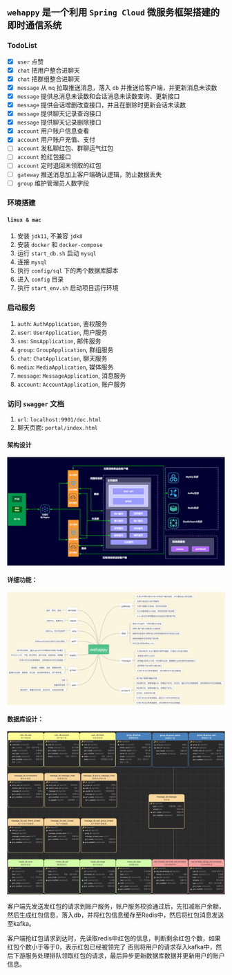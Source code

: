 ## `wehappy` 是一个利用 `Spring Cloud` 微服务框架搭建的即时通信系统

### TodoList

 - [x] `user` 点赞 
 - [x] `chat` 把用户整合进聊天
 - [x] `chat` 把群组整合进聊天
 - [x] `message` 从 `mq` 拉取推送消息，落入 `db` 并推送给客户端，并更新消息未读数
 - [x] `message` 提供总消息未读数和会话消息未读数查询、更新接口
 - [x] `message` 提供会话增删改查接口，并且在删除时更新会话未读数
 - [x] `message` 提供聊天记录查询接口
 - [x] `message` 提供聊天记录删除接口
 - [x] `account` 用户账户信息查看
 - [x] `account` 用户账户充值、支付
 - [ ] `account` 发私聊红包、群聊运气红包
 - [ ] `account` 抢红包接口
 - [ ] `account` 定时退回未领取的红包
 - [ ] `gateway` 推送消息加上客户端确认逻辑，防止数据丢失
 - [ ] `group` 维护管理员人数字段

### 环境搭建

#### `linux & mac`

1. 安装 `jdk11`, 不兼容 `jdk8`
2. 安装 `docker` 和 `docker-compose`
3. 运行 `start_db.sh` 启动 `mysql`
4. 连接 `mysql`
5. 执行 `config/sql` 下的两个数据库脚本
6. 进入 `config` 目录
7. 执行 `start_env.sh` 启动项目运行环境

### 启动服务

1. `auth`: `AuthApplication`, 鉴权服务
2. `user`: `UserApplication`, 用户服务
3. `sms`: `SmsApplication`, 邮件服务
4. `group`: `GroupApplication`, 群组服务
5. `chat`: `ChatApplication`, 聊天服务
6. `media`: `MediaApplication`, 媒体服务
7. `message`: `MessageApplication`, 消息服务
8. `account`: `AccountApplication`, 账户服务

### 访问 `swagger` 文档

1. `url`: `localhost:9901/doc.html`
2. 聊天页面: `portal/index.html`

#### 架构设计

![image-20201021005206055](doc/image/image-20201021005206055.png)

#### 详细功能：

![image-20201021005206013](doc/image/image-20201021005206013.png)

#### 数据库设计：

![image-20201021231238096](doc/image/image-20201021231238096.png)


客户端先发送发红包的请求到账户服务，账户服务校验通过后，先扣减账户余额，然后生成红包信息，落入db，并将红包信息缓存至Redis中，然后将红包消息发送至kafka。

客户端抢红包请求到达时，先读取redis中红包的信息，判断剩余红包个数，如果红包个数小于等于0，表示红包已经被领完了
否则将用户的请求存入kafka中，然后下游服务处理排队领取红包的请求，最后异步更新数据库数据并更新用户的账户信息。